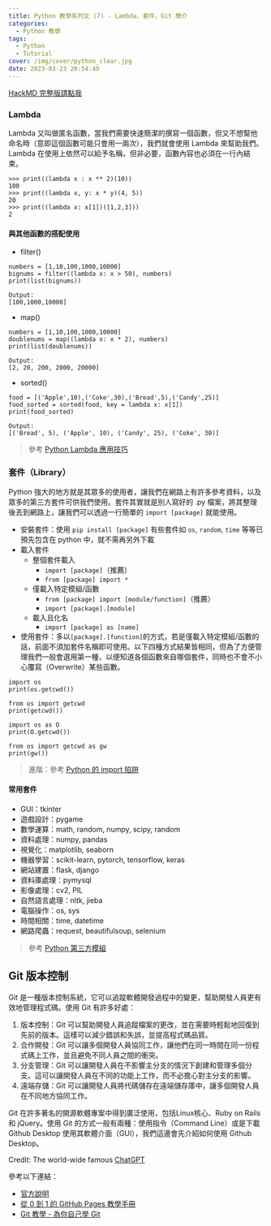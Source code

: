 ```yaml
---
title: Python 教學系列文 (7) - Lambda、套件、Git 簡介
categories:
  - Python 教學
tags:
  - Python
  - Tutorial
cover: /img/cover/python_clear.jpg
date: 2023-03-23 20:54:49
---
```


[HackMD 完整版請點我](https://hackmd.io/w5n1Ow8NSea_-UAeXTJDSw?view)

### Lambda
Lambda 又叫做匿名函數，當我們需要快速簡潔的撰寫一個函數，但又不想幫他命名時（意即這個函數可能只會用一兩次），我們就會使用 Lambda 來幫助我們。Lambda 在使用上依然可以給予名稱，但非必要，函數內容也必須在一行內結束。

```python=
>>> print((lambda x : x ** 2)(10))
100
>>> print((lambda x, y: x * y)(4, 5))
20
>>> print((lambda x: x[1])([1,2,3]))
2
```

#### 與其他函數的搭配使用
 - filter()

```python=
numbers = [1,10,100,1000,10000]
bignums = filter((lambda x: x > 50), numbers)
print(list(bignums))
```
```
Output:
[100,1000,10000]
```

 - map()

```python=
numbers = [1,10,100,1000,10000]
doublenums = map((lambda x: x * 2), numbers)
print(list(doublenums))
```
```
Output:
[2, 20, 200, 2000, 20000]
```

 - sorted()

```python=
food = [('Apple',10),('Coke',30),('Bread',5),('Candy',25)]
food_sorted = sorted(food, key = lambda x: x[1])
print(food_sorted)
```
```
Output:
[('Bread', 5), ('Apple', 10), ('Candy', 25), ('Coke', 30)]
```

> 參考 [Python Lambda 應用技巧](https://www.learncodewithmike.com/2019/12/python-lambda-functions.html)

### 套件（Library）
Python 強大的地方就是其眾多的使用者，讓我們在網路上有許多參考資料，以及眾多的第三方套件可供我們使用。套件其實就是別人寫好的 .py 檔案，將其整理後丟到網路上，讓我們可以透過一行簡單的 `import [package]` 就能使用。
 - 安裝套件：使用 `pip install [package]`
    有些套件如 `os`, `random`, `time` 等等已預先包含在 python 中，就不需再另外下載
 - 載入套件
     - 整個套件載入
         - `import [package]`（推薦）
         - `from [package] import *`
     - 僅載入特定模組/函數
         - `from [package] import [module/function]`（推薦）
         - `import [package].[module]`
     - 載入且化名
         - `import [package] as [name]`
 - 使用套件：多以`[package].[function]`的方式，若是僅載入特定模組/函數的話，前面不須加套件名稱即可使用。以下四種方式結果皆相同，但為了方便管理我們一般會選用第一種，以便知道各個函數來自哪個套件，同時也不會不小心覆寫（Overwrite）某些函數。

```python=
import os
print(os.getcwd())
```
```python=
from os import getcwd
print(getcwd())
```
```python=
import os as O
print(O.getcwd())
```
```python=
from os import getcwd as gw
print(gw())
```

> 進階：參考 [Python 的 import 陷阱](https://medium.com/pyladies-taiwan/python-%E7%9A%84-import-%E9%99%B7%E9%98%B1-3538e74f57e3)

#### 常用套件
 - GUI：tkinter
 - 遊戲設計：pygame
 - 數學運算：math, random, numpy, scipy, random
 - 資料處理：numpy, pandas
 - 視覺化：matplotlib, seaborn
 - 機器學習：scikit-learn, pytorch, tensorflow, keras
 - 網站建置：flask, django
 - 資料庫處理：pymysql
 - 影像處理：cv2, PIL
 - 自然語言處理：nltk, jieba
 - 電腦操作：os, sys
 - 時間相關：time, datetime
 - 網路爬蟲：request, beautifulsoup, selenium
> 參考 [Python 第三方模組](https://cflin.com/course/python/Python_07.pdf)

## Git 版本控制
Git 是一種版本控制系統，它可以追蹤軟體開發過程中的變更，幫助開發人員更有效地管理程式碼。使用 Git 有許多好處：

1. 版本控制：Git 可以幫助開發人員追蹤檔案的更改，並在需要時輕鬆地回復到先前的版本。這樣可以減少錯誤和失誤，並提高程式碼品質。
2. 合作開發：Git 可以讓多個開發人員協同工作，讓他們在同一時間在同一份程式碼上工作，並且避免不同人員之間的衝突。
3. 分支管理：Git 可以讓開發人員在不影響主分支的情況下創建和管理多個分支。這可以讓開發人員在不同的功能上工作，而不必擔心對主分支的影響。
4. 遠端存儲：Git 可以讓開發人員將代碼儲存在遠端儲存庫中，讓多個開發人員在不同地方協同工作。

Git 在許多著名的開源軟體專案中得到廣泛使用，包括Linux核心、Ruby on Rails 和 jQuery。使用 Git 的方式一般有兩種：使用指令（Command Line）或是下載 Github Desktop 使用其軟體介面（GUI），我們這邊會先介紹如何使用 Github Desktop。

Credit: The world-wide famous [ChatGPT](https://chat.openai.com/chat)

參考以下連結：
- [官方說明](https://docs.github.com/zh/desktop/installing-and-configuring-github-desktop/overview/getting-started-with-github-desktop)
- [從 0 到 1 的 GitHub Pages 教學手冊](/cW7RxOjzQ4eqQlZbOW9BsA)
- [Git 教學 - 為你自己學 Git](https://gitbook.tw/)